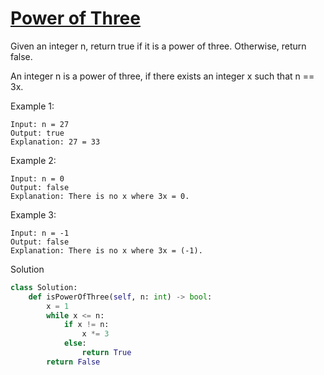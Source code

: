 # [Power of Three](https://leetcode.com/problems/power-of-three/)

Given an integer n, return true if it is a power of three. Otherwise, return false.

An integer n is a power of three, if there exists an integer x such that n == 3x.

Example 1:
```
Input: n = 27
Output: true
Explanation: 27 = 33
```
Example 2:
```
Input: n = 0
Output: false
Explanation: There is no x where 3x = 0.
```
Example 3:
```
Input: n = -1
Output: false
Explanation: There is no x where 3x = (-1).
```
Solution
```python
class Solution:
    def isPowerOfThree(self, n: int) -> bool:
        x = 1
        while x <= n:
            if x != n:
                x *= 3
            else:
                return True
        return False
```
